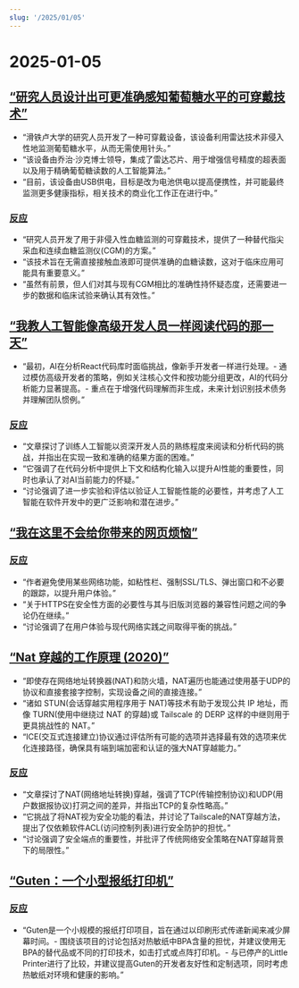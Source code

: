 ```yaml
---
slug: '/2025/01/05'
---
```


# 2025-01-05

## [“研究人员设计出可更准确感知葡萄糖水平的可穿戴技术”](https://uwaterloo.ca/news/media/no-more-needles-tracking-blood-sugar-your-wrist)

- “滑铁卢大学的研究人员开发了一种可穿戴设备，该设备利用雷达技术非侵入性地监测葡萄糖水平，从而无需使用针头。”
- “该设备由乔治·沙克博士领导，集成了雷达芯片、用于增强信号精度的超表面以及用于精确葡萄糖读数的人工智能算法。”
- “目前，该设备由USB供电，目标是改为电池供电以提高便携性，并可能最终监测更多健康指标，相关技术的商业化工作正在进行中。”

### [反应](https://news.ycombinator.com/item?id=42599189)

- “研究人员开发了用于非侵入性血糖监测的可穿戴技术，提供了一种替代指尖采血和连续血糖监测仪(CGM)的方案。”
- “该技术旨在无需直接接触血液即可提供准确的血糖读数，这对于临床应用可能具有重要意义。”
- “虽然有前景，但人们对其与现有CGM相比的准确性持怀疑态度，还需要进一步的数据和临床试验来确认其有效性。”

## [“我教人工智能像高级开发人员一样阅读代码的那一天”](https://nmn.gl/blog/ai-senior-developer)

- “最初，AI在分析React代码库时面临挑战，像新手开发者一样进行处理。- 通过模仿高级开发者的策略，例如关注核心文件和按功能分组更改，AI的代码分析能力显著提高。- 重点在于增强代码理解而非生成，未来计划识别技术债务并理解团队惯例。”

### [反应](https://news.ycombinator.com/item?id=42601847)

- “文章探讨了训练人工智能以资深开发人员的熟练程度来阅读和分析代码的挑战，并指出在实现一致和准确的结果方面的困难。”
- “它强调了在代码分析中提供上下文和结构化输入以提升AI性能的重要性，同时也承认了对AI当前能力的怀疑。”
- “讨论强调了进一步实验和评估以验证人工智能性能的必要性，并考虑了人工智能在软件开发中的更广泛影响和潜在进步。”

## [“我在这里不会给你带来的网页烦恼”](http://rachelbythebay.com/w/2025/01/04/cruft/)

### [反应](https://news.ycombinator.com/item?id=42599102)

- “作者避免使用某些网络功能，如粘性栏、强制SSL/TLS、弹出窗口和不必要的跟踪，以提升用户体验。”
- “关于HTTPS在安全性方面的必要性与其与旧版浏览器的兼容性问题之间的争论仍在继续。”
- “讨论强调了在用户体验与现代网络实践之间取得平衡的挑战。”

## [“Nat 穿越的工作原理 (2020)”](https://tailscale.com/blog/how-nat-traversal-works)

- “即使存在网络地址转换器(NAT)和防火墙，NAT遍历也能通过使用基于UDP的协议和直接套接字控制，实现设备之间的直接连接。”
- “诸如 STUN(会话穿越实用程序用于 NAT)等技术有助于发现公共 IP 地址，而像 TURN(使用中继绕过 NAT 的穿越)或 Tailscale 的 DERP 这样的中继则用于更具挑战性的 NAT。”
- “ICE(交互式连接建立)协议通过评估所有可能的选项并选择最有效的选项来优化连接路径，确保具有端到端加密和认证的强大NAT穿越能力。”

### [反应](https://news.ycombinator.com/item?id=42600846)

- “文章探讨了NAT(网络地址转换)穿越，强调了TCP(传输控制协议)和UDP(用户数据报协议)打洞之间的差异，并指出TCP的复杂性略高。”
- “它挑战了将NAT视为安全功能的看法，并讨论了Tailscale的NAT穿越方法，提出了仅依赖软件ACL(访问控制列表)进行安全防护的担忧。”
- “讨论强调了安全端点的重要性，并批评了传统网络安全策略在NAT穿越背景下的局限性。”

## [“Guten：一个小型报纸打印机”](https://amanvir.com/guten)

### [反应](https://news.ycombinator.com/item?id=42599599)

- “Guten是一个小规模的报纸打印项目，旨在通过以印刷形式传递新闻来减少屏幕时间。- 围绕该项目的讨论包括对热敏纸中BPA含量的担忧，并建议使用无BPA的替代品或不同的打印技术，如击打式或点阵打印机。- 与已停产的Little Printer进行了比较，并建议提高Guten的开发者友好性和定制选项，同时考虑热敏纸对环境和健康的影响。”

<head>
  <meta property="og:title" content="“研究人员设计出可更准确感知葡萄糖水平的可穿戴技术”" />
  <meta property="og:type" content="website" />
  <meta property="og:image" content="https://og.cho.sh/api/og/?title=%E2%80%9C%E7%A0%94%E7%A9%B6%E4%BA%BA%E5%91%98%E8%AE%BE%E8%AE%A1%E5%87%BA%E5%8F%AF%E6%9B%B4%E5%87%86%E7%A1%AE%E6%84%9F%E7%9F%A5%E8%91%A1%E8%90%84%E7%B3%96%E6%B0%B4%E5%B9%B3%E7%9A%84%E5%8F%AF%E7%A9%BF%E6%88%B4%E6%8A%80%E6%9C%AF%E2%80%9D&subheading=2025%E5%B9%B41%E6%9C%885%E6%97%A5%E6%98%9F%E6%9C%9F%E6%97%A5%3A%20%E9%BB%91%E5%AE%A2%E6%96%B0%E9%97%BB%E6%91%98%E8%A6%81" />
</head>
